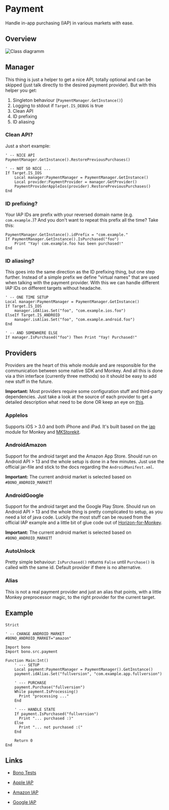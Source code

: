 # Payment

Handle in-app purchasing (IAP) in various markets with ease.

## Overview

![Class diagramm](http://yuml.me/298873e0)

## Manager

This thing is just a helper to get a nice API, totally optional and can be
skipped (just talk directly to the desired payment provider). But with this
helper you get:

1. Singleton behaviour (`PaymentManager.GetInstance()`)
2. Logging to stdout if `Target.IS_DEBUG` is true
3. Clean API 
4. ID prefixing
5. ID aliasing

### Clean API?

Just a short example:

    ' -- NICE API
    PaymentManager.GetInstance().RestorePreviousPurchases()

    ' -- NOT SO NICE ...
    If Target.IS_IOS
        Local manager:PaymentManager = PaymentManager.GetInstance()
        Local provider:PaymentProvider = manager.GetProvider()
        PaymentProviderAppleIos(provider).RestorePreviousPurchases()
    End

### ID prefixing?

Your IAP IDs are prefix with your reversed domain name (e.g. `com.example.`)?
And you don't want to repeat this prefix all the time? Take this:

    PaymentManager.GetInstance().idPrefix = "com.example."
    If PaymentManager.GetInstance().IsPurchased("foo")
        Print "Yay! com.example.foo has been purchased!"
    End

### ID aliasing?

This goes into the same direction as the ID prefixing thing, but one step
further. Instead of a simple prefix we define "virtual names" that are used
when talking with the payment provider. With this we can handle different IAP
IDs on different targets without headache.

    ' -- ONE TIME SETUP
    Local manager:PaymentManager = PaymentManager.GetInstance()
    If Target.IS_IOS
        manager.idAlias.Set("foo", "com.example.ios.foo")
    ElseIf Target.IS_ANDROID
        manager.isAlias.Set("foo", "com.example.android.foo")
    End

    ' -- AND SOMEWHERE ELSE
    If manager.IsPurchased("foo") Then Print "Yay! Purchased!"

## Providers

Providers are the heart of this whole module and are responsible for the
communication between some native SDK and Monkey. And all this is done via a
thin interface (currently three methods) so it should be easy to add new stuff
in the future.

**Important:** Most providers require some configuration stuff and third-party
dependencies. Just take a look at the source of each provider to get a detailed
description what need to be done OR keep an eye on [this][1].

### AppleIos

Supports iOS > 3.0 and both iPhone and iPad. It's built based on the [iap][]
module for Monkey and [MKStorekit][].

### AndroidAmazon

Support for the android target and the Amazon App Store. Should run on Android
API > 13 and the whole setup is done in a few minutes. Just use the official
jar-file and stick to the docs regarding the `AndroidManifest.xml`.

**Important:** The current android market is selected based on
`#BONO_ANDROID_MARKET`!

### AndroidGoogle

Support for the android target and the Google Play Store. Should run on Android
API > 13 and the whole thing is pretty complicated to setup, as you need a lot
of java code. Luckily the most stuff can be reused from the official IAP example
and a little bit of glue code out of [Horizon-for-Monkey][].

**Important:** The current android market is selected based on
`#BONO_ANDROID_MARKET`!

### AutoUnlock

Pretty simple behaviour: `IsPurchased()` returns `False` until
`Purchase()` is called with the same id. Default provider if there is no
alternative.

### Alias

This is not a real payment provider and just an alias that points, with a little
Monkey preprocessor magic, to the right provider for the current target.

## Example

    Strict

    ' -- CHANGE ANDROID MARKET
    #BONO_ANDROID_MARKET="amazon"

    Import bono
    Import bono.src.payment

    Function Main:Int()
        ' --- SETUP
        Local payment:PaymentManager = PaymentManager().GetInstance()
        payment.idAlias.Set("fullversion", "com.example.app.fullversion")

        ' --- PURCHASE
        payment.Purchase("fullversion")
        While payment.IsProcessing()
          Print "processing ..."
        End

        ' --- HANDLE STATE
        If payment.IsPurchased("fullversion")
          Print "... purchased :)"
        Else
          Print "... not purchased :("
        End

        Return 0
    End

## Links

* [Bono Tests](https://github.com/michaelcontento/bono/tree/master/tests/payment)
* [Apple IAP](http://goo.gl/j1Sbb)
* [Amazon IAP](https://developer.amazon.com/sdk/in-app-purchasing.html)
* [Google IAP](http://developer.android.com/google/play/billing/billing_overview.html)

  [iap]: http://www.monkeycoder.co.nz/Community/posts.php?topic=1219#29629
  [MKStorekit]: https://github.com/MugunthKumar/MKStoreKit
  [Horizon-for-Monkey]: https://github.com/JochenHeizmann/Horizon-for-Monkey
  [1]: https://github.com/michaelcontento/bono/issues/15

